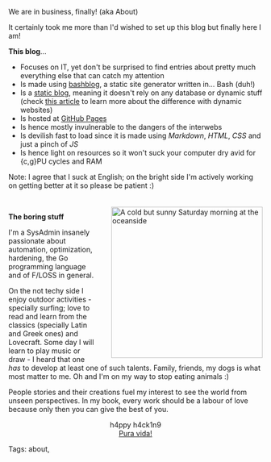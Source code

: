 We are in business, finally! (aka About)

It certainly took me more than I'd wished to set up this blog but finally here I am!

**This blog**...

* Focuses on IT, yet don't be surprised to find entries about pretty much everything else that can catch my attention
* Is made using [bashblog](https://github.com/cfenollosa/bashblog "Meet the little giant"), a static site generator written in... Bash (duh!)
* Is a [static blog](https://www.staticgen.com), meaning it doesn't rely on any database or dynamic stuff (check [this article](https://davidwalsh.name/introduction-static-site-generators) to learn more about the difference with dynamic websites)
* Is hosted at [GitHub Pages](https://pages.github.com "GitHub Pages")
* Is hence mostly invulnerable to the dangers of the interwebs
* Is devilish fast to load since it is made using *Markdown*, *HTML*, *CSS* and just a pinch of *JS*
* Is hence light on resources so it won't suck your computer dry avid for {c,g}PU cycles and RAM

Note: I agree that I suck at English; on the bright side I'm actively working on getting better at it so please be patient :)

<br>
<img src="https://raw.githubusercontent.com/i90rr/i90rr.github.io/master/resources/img/394089_ds.png" alt="A cold but sunny Saturday morning at the oceanside" title="A cold but sunny Saturday morning at the oceanside" align="right" width="300" height="300" style="margin-left: 25px" vspace="3px">

**The boring stuff**

I'm a SysAdmin insanely passionate about automation, optimization, hardening, the Go programming language and of F/LOSS in general.

On the not techy side I enjoy outdoor activities - specially surfing; love to read and learn from the classics (specially Latin and Greek ones) and Lovecraft. Some day I will learn to play music or draw - I heard that one _has_ to develop at least one of such talents. Family, friends, my dogs is what most matter to me. Oh and I'm on my way to stop eating animals :)

People stories and their creations fuel my interest to see the world from unseen perspectives. In my book, every work should be a labour of love because only then you can give the best of you.

<p align="center">h4ppy h4ck1n9
              <br><a href="http://bestcostaricantours.com/about/puravida.html">Pura vida!</a>
</p>

Tags: about,
